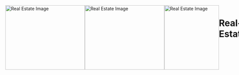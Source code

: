 <div style="display: flex;">
<img width="249" height="202" alt="Real Estate Image" src="https://user-images.githubusercontent.com/93730629/219793572-19e5bd19-0cf4-49e2-ad2c-d7fd56739883.png">
<img width="249" height="202" alt="Real Estate Image" src="https://github.com/DinBoy5/Real-Estate/assets/93730629/3530f903-dd03-458d-953f-b04f803bbea0">
<img width="171" height="202" alt="Real Estate Image" src="https://user-images.githubusercontent.com/93730629/219793577-7eef94b7-a763-4c0d-adc0-4c67278882f1.png">

# Real-Estate

I completed a front-end project—a real estate landing page.<br>
Using Flexbox, positions, and media queries, I ensured an eye-catching layout that works well on desktop and mobile.<br>
I'm proud of the visually appealing and user-friendly result.<br>
It boosted my confidence in front-end development, and I'm excited for more challenging projects ahead.

As I worked on the project, I realized that I needed to make sure that the page looked great on both desktop and mobile devices, so I used media queries to adjust the layout and font size based on the screen size.<br>
I also made sure to test the page on various devices to ensure that it looked good on all of them.

Overall, I am very happy with how the landing page turned out.<br>
It is visually appealing and easy to navigate, and I think it will be a great asset to the real estate company.<br>
Working on this project has given me a lot of confidence in my front-end development skills, and I look forward to taking on more challenging projects in the future.
